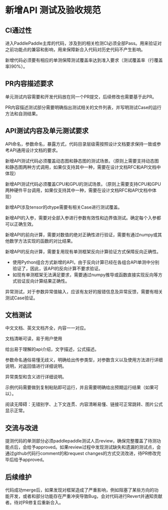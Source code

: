 # 新增API 测试及验收规范

## CI通过性

进入PaddlePaddle主库的代码，涉及到的相关检测CI必须全部Pass。用来验证对之前功能点的兼容和影响，用来保障新合入代码对历史代码不产生影响。

新增代码必须要有相应的单测保障测试覆盖率达到准入要求（测试覆盖率（行覆盖率)90%）。

## PR内容描述要求

单元测试内容需要和开发代码放在同一个PR提交，后续修改也需要基于此PR。

PR内容描述测试部分需要明确指出测试相关的文件列表，并写明测试Case的运行方法和自测结果。

## API测试内容及单元测试要求

API命名，参数命名，暴露方式，代码目录层级需按照设计文档要求保持一致或参考API通用设计文档的要求。

新增API测试代码必须覆盖动态图和静态图的测试场景。（原则上需要支持动态图和静态图两种方式调用，如果仅支持其中一种，需要在设计文档RFC和API文档中体现）

新增API测试代码必须覆盖CPU和GPU的测试场景。（原则上需要支持CPU和GPU两种硬件平台调用，如果仅支持其中一种，需要在设计文档RFC和API文档中体现）

新增API涉及tensor的dtype需要有相关Case进行测试覆盖。

新增API的入参，需要对全部入参进行参数有效性和边界值测试。确定每个入参都可以正确生效。

新增API的前向计算，需要对数值的绝对正确性进行验证，需要有通过numpy或其他数学方法实现的函数的对比结果。

新增API的反向计算，需要复用现有单测框架反向计算验证方式保障反向正确性。

- 使用Python组合方式新增的API，由于反向计算已经在各组合API单测中分别验证了，因此，该API的反向计算不要求验证。
- 如现有单测框架无法满足要求，需要通过numpy推导或函数直接实现反向等方式验证反向计算结果正确性。

异常测试，对于参数异常值输入，应该有友好的报错信息及异常反馈，需要有相关测试Case验证。

## 文档测试

中文文档、英文文档齐全，内容一一对应。

文档清晰可读，易于用户使用

给出易于理解的api介绍，文字描述，公式描述。

参数命名通俗易懂无歧义，明确给出传参类型，对参数含义以及使用方法进行详细说明，对返回值进行详细说明。

异常类型和含义进行详细说明。

示例代码需要做到复制粘贴即可运行，并且需要明确给出预期运行结果（如果可以）。

阅读无障碍：无错别字、上下文连贯、内容清晰易懂、链接可正常跳转、图片公式显示正常。

## 交流与改进

提测代码的单测部分必须paddlepaddle测试人员review，确保完整覆盖了待测功能点后，会给予approved。如果review过程中发现测试缺失和遗漏的测试点，会通过github代码行comment的和request changes的方式交流改进，待PR修改完毕后给予approved。

## 后续维护

代码成功merge后，如果发现对框架造成了严重影响，例如阻塞了某些方向的功能开发，或者和部分功能存在严重冲突导致Bug，会对代码进行Revert并通知贡献者。待对PR修复后重新合入。

